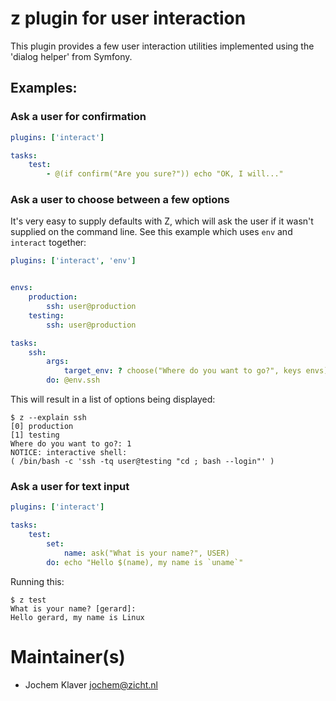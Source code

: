 # z plugin for user interaction

This plugin provides a few user interaction utilities implemented using the 'dialog helper' from Symfony.

## Examples:

### Ask a user for confirmation

```yml
plugins: ['interact']

tasks:
    test:
        - @(if confirm("Are you sure?")) echo "OK, I will..."
```

### Ask a user to choose between a few options

It's very easy to supply defaults with Z, which will ask the user
if it wasn't supplied on the command line. See this example which
uses `env` and `interact` together:


```yml
plugins: ['interact', 'env']


envs:
    production:
        ssh: user@production
    testing:
        ssh: user@production

tasks:
    ssh:
        args:
            target_env: ? choose("Where do you want to go?", keys envs)
        do: @env.ssh
```

This will result in a list of options being displayed:

```
$ z --explain ssh
[0] production
[1] testing
Where do you want to go?: 1
NOTICE: interactive shell:
( /bin/bash -c 'ssh -tq user@testing "cd ; bash --login"' )
```

### Ask a user for text input
```yml
plugins: ['interact']

tasks:
    test:
        set:
            name: ask("What is your name?", USER)
        do: echo "Hello $(name), my name is `uname`"
```
Running this:

```
$ z test
What is your name? [gerard]: 
Hello gerard, my name is Linux
```

# Maintainer(s)
* Jochem Klaver <jochem@zicht.nl>
